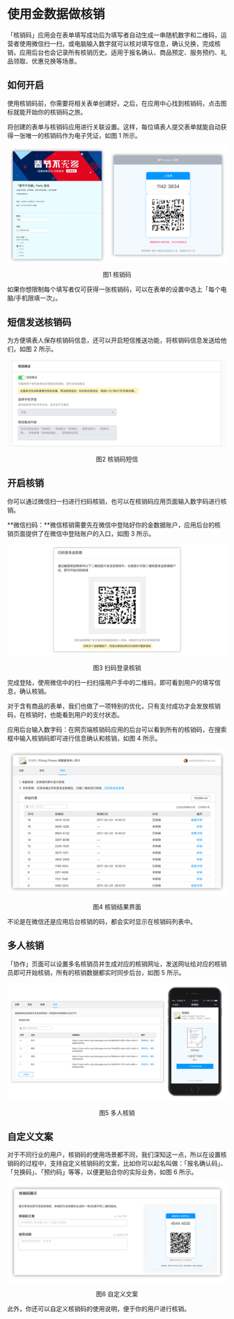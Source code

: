 # 使用金数据做核销

「核销码」应用会在表单填写成功后为填写者自动生成一串随机数字和二维码，运营者使用微信扫一扫，或电脑输入数字就可以核对填写信息，确认兑换，完成核销，应用后台也会记录所有核销历史。适用于报名确认、商品预定、服务预约、礼品领取、优惠兑换等场景。

## 如何开启

使用核销码前，你需要将相关表单创建好。之后，在应用中心找到核销码，点击图标就能开始你的核销码之旅。

将创建的表单与核销码应用进行关联设置。这样，每位填表人提交表单就能自动获得一张唯一的核销码作为电子凭证，如图 1 所示。

![](/assets/核销码-效果.jpg)

<center>图1 核销码</center>

如果你想限制每个填写者仅可获得一张核销码，可以在表单的设置中选上「每个电脑/手机限填一次」。

## 短信发送核销码

为方便填表人保存核销码信息，还可以开启短信推送功能，将核销码信息发送给他们，如图 2 所示。

![](/assets/核销码-发送短信.jpg)

<center>图2 核销码短信</center>

## 开启核销

你可以通过微信扫一扫进行扫码核销，也可以在核销码应用页面输入数字码进行核销。

**微信扫码：**微信核销需要先在微信中登陆好你的金数据账户，应用后台的核销页面提供了在微信中登陆账户的入口，如图 3 所示。

![](/assets/核销码-微信扫码.jpg)

<center>图3 扫码登录核销</center>

完成登陆，使用微信中的扫一扫扫描用户手中的二维码，即可看到用户的填写信息，确认核销。

对于含有商品的表单，我们也做了一项特别的优化，只有支付成功才会发放核销码，在核销时，也能看到用户的支付状态。

应用后台输入数字码：在网页端核销码应用的后台可以看到所有的核销码，在搜索框中输入核销码即可进行信息确认和核销，如图 4 所示。

![](/assets/核销码-核销结果.jpg)

<center>图4 核销结果界面</center>

不论是在微信还是应用后台核销的码，都会实时显示在核销码列表中。

## 多人核销

「协作」页面可以设置多名核销员并生成对应的核销网址，发送网址给对应的核销员即可开始核销，所有的核销数据都实时同步后台，如图 5 所示。

![](/assets/核销码-多人核销.jpg)

<center>图5 多人核销</center>

## 自定义文案

对于不同行业的用户，核销码的使用场景都不同，我们深知这一点，所以在设置核销码的过程中，支持自定义核销码的文案，比如你可以起名叫做：「报名确认码」、「兑换码」、「预约码」等等，以便更贴合你的实际业务，如图 6 所示。

![](/assets/核销码-自定义文案.jpg)

<center>图6 自定义文案</center>

此外，你还可以自定义核销码的使用说明，便于你的用户进行核销。
